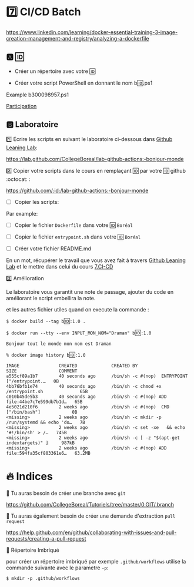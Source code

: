 # :seven: CI/CD Batch


https://www.linkedin.com/learning/docker-essential-training-3-image-creation-management-and-registry/analyzing-a-dockerfile

## :a: :id:

* Créer un répertoire avec votre :id:

* Créer votre script PowerShell en donnant le nom b:id:.ps1

Example b300098957.ps1

[Participation](Participation.md)

## :b: Laboratoire

:one: Écrire les scripts en suivant le laboratoire ci-dessous dans [Github Leaning Lab](https://lab.github.com/CollegeBoreal):

https://lab.github.com/CollegeBoreal/lab-github-actions:-bonjour-monde


:two: Copier votre scripts dans le cours en remplaçant :id: par votre :id: github :octocat: :

https://github.com/:id:/lab-github-actions:-bonjour-monde

- [ ] Copier les scripts:

Par example:

  - [ ] Copier le fichier `Dockerfile` dans votre :id: `Boréal` 

  - [ ] Copier le fichier `entrypoint.sh` dans votre :id: `Boréal` 


- [ ] Créer votre fichier README.md


En un mot, récupérer le travail que vous avez fait à travers [Github Leaning Lab](https://lab.github.com/CollegeBoreal) et le mettre dans celui du cours [7.CI-CD](../7.CI-CD)

:three: Amélioration

Le laboratoire vous garantit une note de passage, ajouter du code en améliorant le script embellira la note.

et les autres fichier utiles quand on execute la commande :

`$ docker build --tag b`:id:`:1.0 .`

`$ docker run --tty --env INPUT_MON_NOM="Draman" b`:id:`:1.0`

`Bonjour tout le monde mon nom est Draman`

`% docker image history b`:id:`:1.0`
```
IMAGE               CREATED             CREATED BY                                      SIZE                COMMENT
a555cf89a1b7        40 seconds ago      /bin/sh -c #(nop)  ENTRYPOINT ["/entrypoint.…   0B                  
4bb76bfb1e74        40 seconds ago      /bin/sh -c chmod +x /entrypoint.sh              65B                 
c010b45de5b3        40 seconds ago      /bin/sh -c #(nop) ADD file:44be7c7e599db7b1d…   65B                 
4e5021d210f6        2 weeks ago         /bin/sh -c #(nop)  CMD ["/bin/bash"]            0B                  
<missing>           2 weeks ago         /bin/sh -c mkdir -p /run/systemd && echo 'do…   7B                  
<missing>           2 weeks ago         /bin/sh -c set -xe   && echo '#!/bin/sh' > /…   745B                
<missing>           2 weeks ago         /bin/sh -c [ -z "$(apt-get indextargets)" ]     987kB               
<missing>           2 weeks ago         /bin/sh -c #(nop) ADD file:594fa35cf803361e6…   63.2MB   
```

# :fire: Indices 

:round_pushpin: Tu auras besoin de créer une branche avec `git`

https://github.com/CollegeBoreal/Tutoriels/tree/master/0.GIT/.branch

:round_pushpin: Tu auras également besoin de créer une demande d'extraction `pull request`

https://help.github.com/en/github/collaborating-with-issues-and-pull-requests/creating-a-pull-request

:round_pushpin: Répertoire Imbriqué

pour créer un répertoire imbriqué par exemple `.github/workflows` utilise la commande suivante avec le parametre `-p`:

```
$ mkdir -p .github/workflows
```
